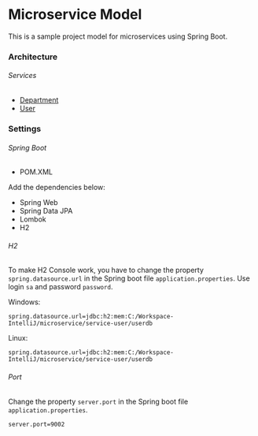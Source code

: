 # Microservice Model

This is a sample project model for microservices using Spring Boot.

### Architecture

###### Services

- [Department](http://localhost:9002/users/swagger)
- [User](http://localhost:9002/users/h2)

### Settings

###### Spring Boot

- POM.XML

Add the dependencies below:
- Spring Web
- Spring Data JPA
- Lombok
- H2

###### H2

To make H2 Console work, you have to change the property `spring.datasource.url` in the Spring boot file `application.properties`. Use login `sa` and password `password`.

Windows:
```
spring.datasource.url=jdbc:h2:mem:C:/Workspace-IntelliJ/microservice/service-user/userdb
```

Linux:
```
spring.datasource.url=jdbc:h2:mem:C:/Workspace-IntelliJ/microservice/service-user/userdb
```

###### Port

Change the property `server.port` in the Spring boot file `application.properties`.

```
server.port=9002
```